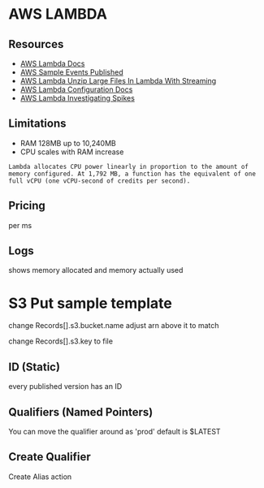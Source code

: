 # AWS LAMBDA

## Resources

- [AWS Lambda Docs](https://docs.aws.amazon.com/lambda/latest/dg/welcome.html)
- [AWS Sample Events Published](https://docs.aws.amazon.com/lambda/latest/dg/eventsources.html#eventsources-api-gateway-request)
- [AWS Lambda Unzip Large Files In Lambda With Streaming](https://medium.com/@johnpaulhayes/how-extract-a-huge-zip-file-in-an-amazon-s3-bucket-by-using-aws-lambda-and-python-e32c6cf58f06)
- [AWS Lambda Configuration Docs](https://docs.aws.amazon.com/lambda/latest/dg/configuration-console.html)
- [AWS Lambda Investigating Spikes](https://aws.amazon.com/blogs/compute/investigating-spikes-in-aws-lambda-function-concurrency/)

## Limitations

- RAM 128MB up to 10,240MB
- CPU scales with RAM increase

```
Lambda allocates CPU power linearly in proportion to the amount of memory configured. At 1,792 MB, a function has the equivalent of one full vCPU (one vCPU-second of credits per second).
```

## Pricing
per ms

## Logs

shows memory allocated and memory actually used

# S3 Put sample template

change Records[].s3.bucket.name
adjust arn above it to match

change Records[].s3.key to file

## ID (Static)

every published version has an ID

## Qualifiers (Named Pointers)

You can move the qualifier around as 'prod'
default is \$LATEST

## Create Qualifier

Create Alias action